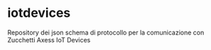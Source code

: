 # iotdevices
Repository dei json schema di protocollo per la comunicazione con Zucchetti Axess IoT Devices
